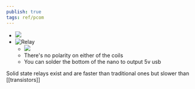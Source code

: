 ```yaml
---
publish: true
tags: ref/pcom
---
```

- ![](https://firebasestorage.googleapis.com/v0/b/firescript-577a2.appspot.com/o/imgs%2Fapp%2Fthemindseye%2FeeZRVjbeyQ.png?alt=media&token=d9e396af-c633-460d-bad9-5459a29bc9c8)
- ![Relay](https://firebasestorage.googleapis.com/v0/b/firescript-577a2.appspot.com/o/imgs%2Fapp%2Fthemindseye%2FC0zMM1nHuP.png?alt=media&token=afda9c99-dba4-4747-a03e-cda8c6a7439a)
	- ![](https://firebasestorage.googleapis.com/v0/b/firescript-577a2.appspot.com/o/imgs%2Fapp%2Fthemindseye%2F5PGYVHikfg.png?alt=media&token=6f245c65-5d4e-42f8-826a-e535edb11151)
	- There's no polarity on either of the coils
	- You can solder the bottom of the nano to output 5v usb 

Solid state relays exist and are faster than traditional ones but slower than [[transistors]]
